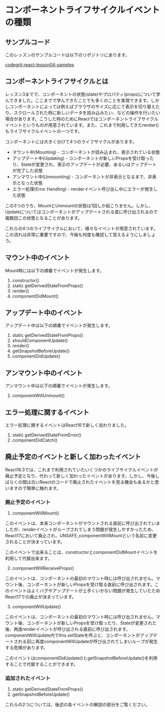 # コンポーネントライフサイクルイベントの種類

## サンプルコード

このレッスンのサンプルコードは以下のリポジトリにあります。

[codegrit-react-lesson04-samples](https://github.com/codegrit-jp-students/codegrit-react-lesson04-samples)

## コンポーネントライフサイクルとは

レッスン3までで、コンポーネントの状態(state)やプロパティ(props)について学んできました。ここまでで学んできたことでも多くのことを実現できます。しかしコンポーネントによっては例えばブラウザのサイズに応じて表示を切り替えたり、スクロールされた時に新しいデータを読み込みたい、などの操作を行いたい場合があります。こうした時のためにReactではコンポーネントライフサイクルイベントというものが用意されています。また、これまで利用してきたrender()もライフサイクルイベントの一つです。

コンポーネントには大きく分けて4つのライフサイクルがあります。

- マウント中(Mounting) - コンポーネントが読み込まれ、表示されている状態
- アップデート中(Updating) - コンポーネントが新しいPropsを受け取ったり、Stateが変更され、表示のアップデートが必要、あるいはアップデートが完了した状態
- アンマウント中(Unmounting) - コンポーネントが非表示となるまで、非表示となった状態
- エラー処理(Error Handling) - renderイベント呼び出し中にエラーが発生した状態

この3つのうち、MountとUnmountの状態は1回しか起こりません。しかし、Updateについてはコンポーネントがアップデートされる度に呼び出されるので複数回この状態となることがあります。

これらの4つのライフサイクルにおいて、様々なイベントが用意されています。この流れは非常に重要ですので、今後も何度も確認して覚えるようにしましょう。

## マウント中のイベント

Mount時には以下の順番でイベントが発生します。

1. constructor()
2. static getDerivedStateFromProps()
3. render()
4. componentDidMount()

## アップデート中のイベント

アップデート中は以下の順番でイベントが発生します。

1. static getDerivedStateFromProps()
2. shouldComponentUpdate()
3. render()
4. getSnapshotBeforeUpdate()
5. componentDidUpdate()

## アンマウント中のイベント

アンマウント中は以下の順番でイベントが発生します。

1. componentWillUnmount()

## エラー処理に関するイベント

エラー処理に関するイベントはReact16で新しく加わりました。

1. static getDerivedStateFromError()
2. componentDidCatch()

## 廃止予定のイベントと新しく加わったイベント

React16.3では、これまで利用されていたいくつかのライフサイクルイベントが廃止予定となり、代わって新しく加わったイベントがあります。しかし、今後しばらくの間は古いReactのコードで廃止されたイベントを見る機会もあるかと思いますので簡単に触れます。

### 廃止予定のイベント

1. componentWillMount()

このイベントは、本来コンポーネントがマウントされる直前に呼び出されていましたが、renderイベントがループされてしまう問題が発生しやすかったため、React17において廃止され、UNSAFE_componentWillMountという名前に変更されることが決まっています。

このイベントで出来ることは、constructorとcomponentDidMountイベントを利用して代替出来ます。

2. componentWillReceiveProps()

このイベントは、コンポーネントの最初のマウント時には呼び出されません。マウント後、コンポーネントが新しいPropsを受け取る直前に呼び出されます。このイベントはよくバグやアップデートが上手くいかない問題が発生していたためReact17での廃止が決まっています。

3. componentWillUpdate()

このイベントは、コンポーネントの最初のマウント時には呼び出されません。マウント後、コンポーネントが新しいPropsを受け取ったり、Stateが変更された後、再度renderイベントが呼び出される直前に呼び出されます。componentWillUpdate内でthis.setStateを呼ぶと、コンポーネントがアップデートされる前に再度componentWillUpdateが呼び出されてしまいループが発生する危険があります。

このイベントはcomponentDidUpdate()とgetSnapshotBeforeUpdate()を利用することで代替することができます。

### 追加されたイベント

1. static getDerivedStateFromProps()
2. getSnapshotBeforeUpdate()

これらの2つについては、後述の各イベントの解説の部分をご覧ください。